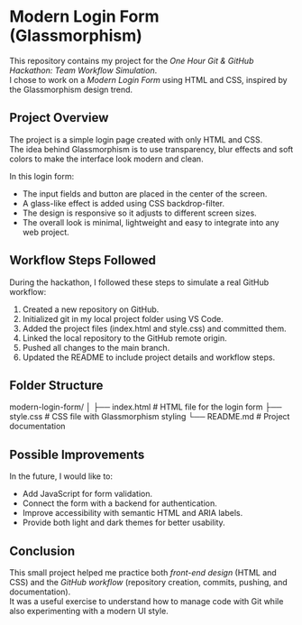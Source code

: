 # Modern Login Form (Glassmorphism)

This repository contains my project for the *One Hour Git & GitHub Hackathon: Team Workflow Simulation*.  
I chose to work on a *Modern Login Form* using HTML and CSS, inspired by the Glassmorphism design trend.

## Project Overview
The project is a simple login page created with only HTML and CSS.  
The idea behind Glassmorphism is to use transparency, blur effects and soft colors to make the interface look modern and clean.  

In this login form:
- The input fields and button are placed in the center of the screen.  
- A glass-like effect is added using CSS backdrop-filter.  
- The design is responsive so it adjusts to different screen sizes.  
- The overall look is minimal, lightweight and easy to integrate into any web project.  

## Workflow Steps Followed
During the hackathon, I followed these steps to simulate a real GitHub workflow:

1. Created a new repository on GitHub.  
2. Initialized git in my local project folder using VS Code.  
3. Added the project files (index.html and style.css) and committed them.  
4. Linked the local repository to the GitHub remote origin.  
5. Pushed all changes to the main branch.  
6. Updated the README to include project details and workflow steps.
 ## Folder Structure

modern-login-form/ │ ├── index.html     # HTML file for the login form ├── style.css      # CSS file with Glassmorphism styling └── README.md      # Project documentation

## Possible Improvements
In the future, I would like to:
- Add JavaScript for form validation.  
- Connect the form with a backend for authentication.  
- Improve accessibility with semantic HTML and ARIA labels.  
- Provide both light and dark themes for better usability.  

## Conclusion
This small project helped me practice both *front-end design* (HTML and CSS) and the *GitHub workflow* (repository creation, commits, pushing, and documentation).  
It was a useful exercise to understand how to manage code with Git while also experimenting with a modern UI style. 
